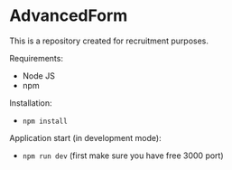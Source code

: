 # AdvancedForm

This is a repository created for recruitment purposes.

Requirements:

- Node JS
- npm

Installation:

- `npm install`

Application start (in development mode):

- `npm run dev` (first make sure you have free 3000 port)

